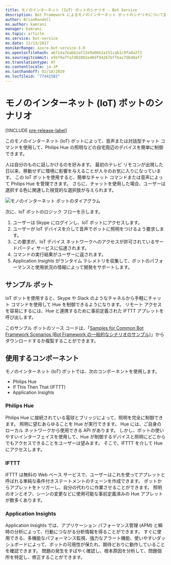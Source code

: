```yaml
---
title: モノのインターネット (IoT) ボットのシナリオ - Bot Service
description: Bot Framework によるモノのインターネット ボットのシナリオについて説明します。
author: BrianRandell
ms.author: kamrani
manager: kamrani
ms.topic: article
ms.service: bot-service
ms.date: 12/13/2017
monikerRange: azure-bot-service-3.0
ms.openlocfilehash: a6714a7eabb2af22e9a06b2a151cab1c9fa8a2f2
ms.sourcegitcommit: e5bf9a7fa7d82802e40df94267bffbac7db48af7
ms.translationtype: HT
ms.contentlocale: ja-JP
ms.lasthandoff: 02/18/2020
ms.locfileid: "77441582"
---
```

# <a name="internet-of-things-iot-bot-scenario"></a>モノのインターネット (IoT) ボットのシナリオ

[!INCLUDE [pre-release-label](includes/pre-release-label-v3.md)]

このモノのインターネット (IoT) ボットによって、音声または対話型チャット コマンドを使用して、Philips Hue の照明などの自宅周辺のデバイスを簡単に制御できます。

人は自分のものに話しかけるのを好みます。 最初のテレビ リモコンが出現した日以来、移動せずに環境に影響を与えることが人々のお気に入りになっています。 この IoT ボットを使用すると、簡単なチャット コマンドまたは音声によって Philips Hue を管理できます。 さらに、チャットを使用した場合、ユーザーは選択する色に関連した視覚的な選択肢が与えられます。

![モノのインターネット ボットのダイアグラム](~/media/scenarios/bot-service-scenario-iot-bot.png)

次に、IoT ボットのロジック フローを示します。

1. ユーザーは Skype にログインし、IoT ボットにアクセスします。
2. ユーザーが IoT デバイスを介して音声でボットに照明をつけるよう要求します。
3. この要求が、IoT デバイス ネットワークへのアクセスが許可されているサードパーティ サービスに伝達されます。
4. コマンドの実行結果がユーザーに返されます。
5. Application Insights がランタイム テレメトリを収集して、ボットのパフォーマンスと使用状況の情報によって開発をサポートします。

## <a name="sample-bot"></a>サンプル ボット
IoT ボットを使用すると、Skype や Slack のようなチャネルから手軽にチャット コマンドを使用して Hue を制御できるようになります。 リモート アクセスを容易にするには、Hue と連携するために事前定義された IFTTT アプレットを呼び出します。

このサンプル ボットのソース コードは、「[Samples for Common Bot Framework Scenarios (Bot Framework の一般的なシナリオのサンプル)](https://aka.ms/abs-scenarios)」からダウンロードするか複製することができます。

## <a name="components-youll-use"></a>使用するコンポーネント
モノのインターネット (IoT) ボットでは、次のコンポーネントを使用します。
-   Philips Hue
-   If This Then That (IFTTT)
-   Application Insights

### <a name="philips-hue"></a>Philips Hue
Philips Hue に接続されている電球とブリッジによって、照明を完全に制御できます。 照明に望むあらゆることを Hue が実行できます。 Hue には、ご自身のローカル ネットワークから使用できる API があります。 しかし、ボットの使いやすいインターフェイスを使用して、Hue が制御するデバイスと照明にどこからでもアクセスできることをユーザーは望みます。 そこで、IFTTT を介して Hue にアクセスします。

### <a name="ifttt"></a>IFTTT
IFTTT は無料の Web ベース サービスで、ユーザーはこれを使ってアプレットと呼ばれる単純な条件付きステートメントのチェーンを作成できます。 ボットからアプレットをトリガーし、自分の代わりに作業させることができます。 照明のオンとオフ、シーンの変更などに使用可能な事前定義済みの Hue アプレットが数多くあります。

### <a name="application-insights"></a>Application Insights
Application Insights では、アプリケーション パフォーマンス管理 (APM) と瞬時の分析によって、行動につながる分析情報を得ることができます。 すぐに使用できる、多機能なパフォーマンス監視、強力なアラート機能、使いやすいダッシュボードによって、ボットの可用性が保たれ、期待どおりに動作していることを確認できます。 問題の発生をすばやく確認し、根本原因を分析して、問題個所を特定し、修正することができます。
